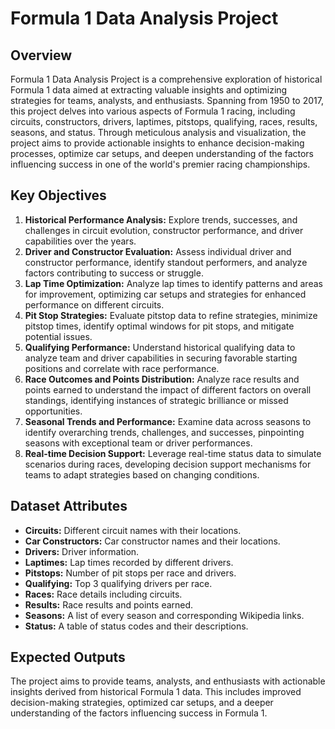 # Formula 1 Data Analysis Project

## Overview

Formula 1 Data Analysis Project is a comprehensive exploration of historical Formula 1 data aimed at extracting valuable insights and optimizing strategies for teams, analysts, and enthusiasts. Spanning from 1950 to 2017, this project delves into various aspects of Formula 1 racing, including circuits, constructors, drivers, laptimes, pitstops, qualifying, races, results, seasons, and status. Through meticulous analysis and visualization, the project aims to provide actionable insights to enhance decision-making processes, optimize car setups, and deepen understanding of the factors influencing success in one of the world's premier racing championships.

## Key Objectives

1. **Historical Performance Analysis:** Explore trends, successes, and challenges in circuit evolution, constructor performance, and driver capabilities over the years.
2. **Driver and Constructor Evaluation:** Assess individual driver and constructor performance, identify standout performers, and analyze factors contributing to success or struggle.
3. **Lap Time Optimization:** Analyze lap times to identify patterns and areas for improvement, optimizing car setups and strategies for enhanced performance on different circuits.
4. **Pit Stop Strategies:** Evaluate pitstop data to refine strategies, minimize pitstop times, identify optimal windows for pit stops, and mitigate potential issues.
5. **Qualifying Performance:** Understand historical qualifying data to analyze team and driver capabilities in securing favorable starting positions and correlate with race performance.
6. **Race Outcomes and Points Distribution:** Analyze race results and points earned to understand the impact of different factors on overall standings, identifying instances of strategic brilliance or missed opportunities.
7. **Seasonal Trends and Performance:** Examine data across seasons to identify overarching trends, challenges, and successes, pinpointing seasons with exceptional team or driver performances.
8. **Real-time Decision Support:** Leverage real-time status data to simulate scenarios during races, developing decision support mechanisms for teams to adapt strategies based on changing conditions.

## Dataset Attributes

- **Circuits:** Different circuit names with their locations.
- **Car Constructors:** Car constructor names and their locations.
- **Drivers:** Driver information.
- **Laptimes:** Lap times recorded by different drivers.
- **Pitstops:** Number of pit stops per race and drivers.
- **Qualifying:** Top 3 qualifying drivers per race.
- **Races:** Race details including circuits.
- **Results:** Race results and points earned.
- **Seasons:** A list of every season and corresponding Wikipedia links.
- **Status:** A table of status codes and their descriptions.

## Expected Outputs

The project aims to provide teams, analysts, and enthusiasts with actionable insights derived from historical Formula 1 data. This includes improved decision-making strategies, optimized car setups, and a deeper understanding of the factors influencing success in Formula 1.
